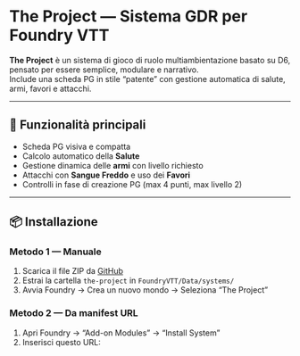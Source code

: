 # The Project — Sistema GDR per Foundry VTT

**The Project** è un sistema di gioco di ruolo multiambientazione basato su D6, pensato per essere semplice, modulare e narrativo.  
Include una scheda PG in stile “patente” con gestione automatica di salute, armi, favori e attacchi.

---

## 🧩 Funzionalità principali

- Scheda PG visiva e compatta
- Calcolo automatico della **Salute**
- Gestione dinamica delle **armi** con livello richiesto
- Attacchi con **Sangue Freddo** e uso dei **Favori**
- Controlli in fase di creazione PG (max 4 punti, max livello 2)

---

## 📦 Installazione

### Metodo 1 — Manuale
1. Scarica il file ZIP da [GitHub](https://github.com/Treppalle/the-project/archive/refs/heads/main.zip)
2. Estrai la cartella `the-project` in `FoundryVTT/Data/systems/`
3. Avvia Foundry → Crea un nuovo mondo → Seleziona “The Project”

### Metodo 2 — Da manifest URL
1. Apri Foundry → “Add-on Modules” → “Install System”
2. Inserisci questo URL:

